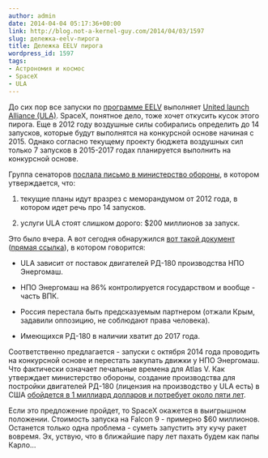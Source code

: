 ```yaml
---
author: admin
date: 2014-04-04 05:17:36+00:00
link: http://blog.not-a-kernel-guy.com/2014/04/03/1597
slug: дележка-eelv-пирога
title: Дележка EELV пирога
wordpress_id: 1597
tags:
- Астрономия и космос
- SpaceX
- ULA
---
```


До сих пор все запуски по [программе EELV](http://en.wikipedia.org/wiki/Evolved_Expendable_Launch_Vehicle) выполняет [United launch Alliance (ULA)](http://www.ulalaunch.com/site/default.shtml). SpaceX, понятное дело, тоже хочет откусить кусок этого пирога. Еще в 2012 году воздушные силы собирались определить до 14 запусков, которые будут выполнятся на конкурсной основе начиная с 2015. Однако согласно текущему проекту бюджета воздушных сил только 7 запусков в 2015-2017 годах планируется выполнить на конкурсной основе.

Группа сенаторов [послала письмо в министерство обороны](http://www.feinstein.senate.gov/public/index.cfm/press-releases?ID=9e2e8ba6-b6a9-4d3a-9a45-b2199b84e22b), в котором утверждается, что:

  1. текущие планы идут вразрез с меморандумом от 2012 года, в котором идет речь про 14 запусков.

  2. услуги ULA стоят слишком дорого: $200 миллионов за запуск.

Это было вчера. А вот сегодня обнаружился [вот такой документ](http://www.americaspace.com/?p=56744) ([прямая ссылка](http://americaspace.com/internal_docs/spacex_docs/responsible_sourcing_of_rocket_engines.pdf)), в котором говорится:

  * ULA зависит от поставок двигателей РД-180 производства НПО Энергомаш.

  * НПО Энергомаш на 86% контролируется государством и вообще - часть ВПК.

  * Россия перестала быть предсказуемым партнером (отжали Крым, задавили оппозицию, не соблюдают права человека).

  * Имеющихся РД-180 в наличии хватит до 2017 года.

Соответственно предлагается - запуски с октября 2014 года проводить на конкурсной основе и перестать закупать движки у НПО Энергомаш. Что фактически означает печальные времена для Atlas V. Как утверждает министерство обороны, создание производства для постройки двигателей РД-180 (лицензия на производство у ULA есть) в США [обойдется в 1 миллиард долларов и потребует около пяти лет](http://www.aviationweek.com/Article.aspx?id=/article-xml/AW_03_24_2014_p28-673866.xml).

Если это предложение пройдет, то SpaceX окажется в выигрышном положении. Стоимость запуска на Falcon 9 - примерно $60 миллионов. Останется только одна проблема - суметь запустить эту кучу ракет вовремя. Эх, уствую, что в ближайшие пару лет пахать будем как папы Карло...
